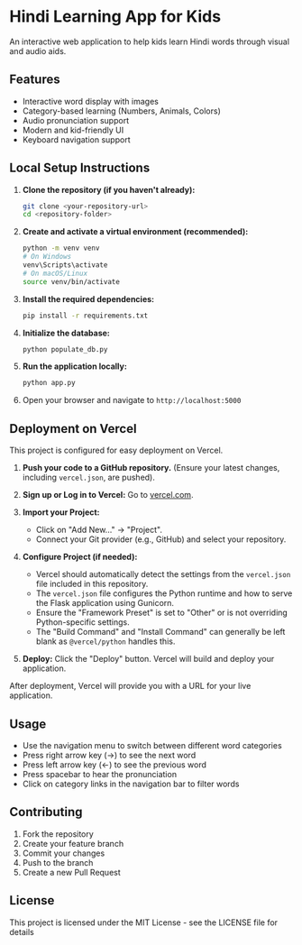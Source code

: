 # Hindi Learning App for Kids

An interactive web application to help kids learn Hindi words through visual and audio aids.

## Features

- Interactive word display with images
- Category-based learning (Numbers, Animals, Colors)
- Audio pronunciation support
- Modern and kid-friendly UI
- Keyboard navigation support

## Local Setup Instructions

1.  **Clone the repository (if you haven't already):**
    ```bash
    git clone <your-repository-url>
    cd <repository-folder>
    ```

2.  **Create and activate a virtual environment (recommended):**
    ```bash
    python -m venv venv
    # On Windows
    venv\Scripts\activate
    # On macOS/Linux
    source venv/bin/activate
    ```

3.  **Install the required dependencies:**
    ```bash
    pip install -r requirements.txt
    ```

4.  **Initialize the database:**
    ```bash
    python populate_db.py
    ```

5.  **Run the application locally:**
    ```bash
    python app.py
    ```

6.  Open your browser and navigate to `http://localhost:5000`

## Deployment on Vercel

This project is configured for easy deployment on Vercel.

1.  **Push your code to a GitHub repository.** (Ensure your latest changes, including `vercel.json`, are pushed).

2.  **Sign up or Log in to Vercel:** Go to [vercel.com](https://vercel.com/).

3.  **Import your Project:**
    *   Click on "Add New..." -> "Project".
    *   Connect your Git provider (e.g., GitHub) and select your repository.

4.  **Configure Project (if needed):**
    *   Vercel should automatically detect the settings from the `vercel.json` file included in this repository.
    *   The `vercel.json` file configures the Python runtime and how to serve the Flask application using Gunicorn.
    *   Ensure the "Framework Preset" is set to "Other" or is not overriding Python-specific settings.
    *   The "Build Command" and "Install Command" can generally be left blank as `@vercel/python` handles this.

5.  **Deploy:** Click the "Deploy" button. Vercel will build and deploy your application.

After deployment, Vercel will provide you with a URL for your live application.

## Usage

- Use the navigation menu to switch between different word categories
- Press right arrow key (→) to see the next word
- Press left arrow key (←) to see the previous word
- Press spacebar to hear the pronunciation
- Click on category links in the navigation bar to filter words

## Contributing

1. Fork the repository
2. Create your feature branch
3. Commit your changes
4. Push to the branch
5. Create a new Pull Request

## License

This project is licensed under the MIT License - see the LICENSE file for details
